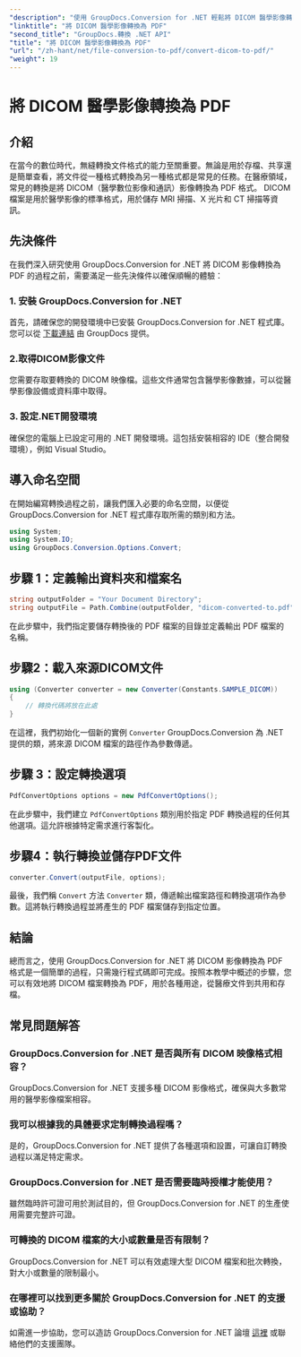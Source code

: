 ```yaml
---
"description": "使用 GroupDocs.Conversion for .NET 輕鬆將 DICOM 醫學影像轉換為 PDF 格式。靈活、高效且可自訂的轉換解決方案。"
"linktitle": "將 DICOM 醫學影像轉換為 PDF"
"second_title": "GroupDocs.轉換 .NET API"
"title": "將 DICOM 醫學影像轉換為 PDF"
"url": "/zh-hant/net/file-conversion-to-pdf/convert-dicom-to-pdf/"
"weight": 19
---
```


# 將 DICOM 醫學影像轉換為 PDF

## 介紹
在當今的數位時代，無縫轉換文件格式的能力至關重要。無論是用於存檔、共享還是簡單查看，將文件從一種格式轉換為另一種格式都是常見的任務。在醫療領域，常見的轉換是將 DICOM（醫學數位影像和通訊）影像轉換為 PDF 格式。 DICOM 檔案是用於醫學影像的標準格式，用於儲存 MRI 掃描、X 光片和 CT 掃描等資訊。
## 先決條件
在我們深入研究使用 GroupDocs.Conversion for .NET 將 DICOM 影像轉換為 PDF 的過程之前，需要滿足一些先決條件以確保順暢的體驗：
### 1. 安裝 GroupDocs.Conversion for .NET
首先，請確保您的開發環境中已安裝 GroupDocs.Conversion for .NET 程式庫。您可以從 [下載連結](https://releases.groupdocs.com/conversion/net/) 由 GroupDocs 提供。
### 2.取得DICOM影像文件
您需要存取要轉換的 DICOM 映像檔。這些文件通常包含醫學影像數據，可以從醫學影像設備或資料庫中取得。
### 3. 設定.NET開發環境
確保您的電腦上已設定可用的 .NET 開發環境。這包括安裝相容的 IDE（整合開發環境），例如 Visual Studio。

## 導入命名空間
在開始編寫轉換過程之前，讓我們匯入必要的命名空間，以便從 GroupDocs.Conversion for .NET 程式庫存取所需的類別和方法。
```csharp
using System;
using System.IO;
using GroupDocs.Conversion.Options.Convert;
```
## 步驟 1：定義輸出資料夾和檔案名
```csharp
string outputFolder = "Your Document Directory";
string outputFile = Path.Combine(outputFolder, "dicom-converted-to.pdf");
```
在此步驟中，我們指定要儲存轉換後的 PDF 檔案的目錄並定義輸出 PDF 檔案的名稱。
## 步驟2：載入來源DICOM文件
```csharp
using (Converter converter = new Converter(Constants.SAMPLE_DICOM))
{
    // 轉換代碼將放在此處
}
```
在這裡，我們初始化一個新的實例 `Converter` GroupDocs.Conversion 為 .NET 提供的類，將來源 DICOM 檔案的路徑作為參數傳遞。
## 步驟 3：設定轉換選項
```csharp
PdfConvertOptions options = new PdfConvertOptions();
```
在此步驟中，我們建立 `PdfConvertOptions` 類別用於指定 PDF 轉換過程的任何其他選項。這允許根據特定需求進行客製化。
## 步驟4：執行轉換並儲存PDF文件
```csharp
converter.Convert(outputFile, options);
```
最後，我們稱 `Convert` 方法 `Converter` 類，傳遞輸出檔案路徑和轉換選項作為參數。這將執行轉換過程並將產生的 PDF 檔案儲存到指定位置。

## 結論
總而言之，使用 GroupDocs.Conversion for .NET 將 DICOM 影像轉換為 PDF 格式是一個簡單的過程，只需幾行程式碼即可完成。按照本教學中概述的步驟，您可以有效地將 DICOM 檔案轉換為 PDF，用於各種用途，從醫療文件到共用和存檔。
## 常見問題解答
### GroupDocs.Conversion for .NET 是否與所有 DICOM 映像格式相容？
GroupDocs.Conversion for .NET 支援多種 DICOM 影像格式，確保與大多數常用的醫學影像檔案相容。
### 我可以根據我的具體要求定制轉換過程嗎？
是的，GroupDocs.Conversion for .NET 提供了各種選項和設置，可讓自訂轉換過程以滿足特定需求。
### GroupDocs.Conversion for .NET 是否需要臨時授權才能使用？
雖然臨時許可證可用於測試目的，但 GroupDocs.Conversion for .NET 的生產使用需要完整許可證。
### 可轉換的 DICOM 檔案的大小或數量是否有限制？
GroupDocs.Conversion for .NET 可以有效處理大型 DICOM 檔案和批次轉換，對大小或數量的限制最小。
### 在哪裡可以找到更多關於 GroupDocs.Conversion for .NET 的支援或協助？
如需進一步協助，您可以造訪 GroupDocs.Conversion for .NET 論壇 [這裡](https://forum.groupdocs.com/c/conversion/11) 或聯絡他們的支援團隊。